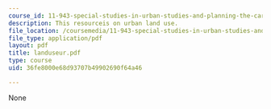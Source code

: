 ```yaml
---
course_id: 11-943-special-studies-in-urban-studies-and-planning-the-cardener-river-corridor-workshop-fall-2001
description: This resourceis on urban land use.
file_location: /coursemedia/11-943-special-studies-in-urban-studies-and-planning-the-cardener-river-corridor-workshop-fall-2001/36fe8000e68d93707b49902690f64a46_landuseur.pdf
file_type: application/pdf
layout: pdf
title: landuseur.pdf
type: course
uid: 36fe8000e68d93707b49902690f64a46

---
```

None